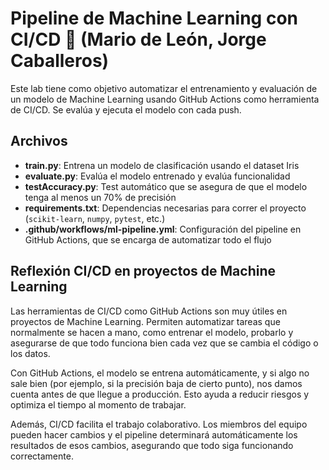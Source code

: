 # Pipeline de Machine Learning con CI/CD 🚀 (Mario de León, Jorge Caballeros)

Este lab tiene como objetivo automatizar el entrenamiento y evaluación de un modelo de Machine Learning usando GitHub Actions como herramienta de CI/CD. Se evalúa y ejecuta el modelo con cada push.

## Archivos

- **train.py**: Entrena un modelo de clasificación usando el dataset Iris
- **evaluate.py**: Evalúa el modelo entrenado y evalúa funcionalidad
- **testAccuracy.py**: Test automático que se asegura de que el modelo tenga al menos un 70% de precisión
- **requirements.txt**: Dependencias necesarias para correr el proyecto (`scikit-learn`, `numpy`, `pytest`, etc.)
- **.github/workflows/ml-pipeline.yml**: Configuración del pipeline en GitHub Actions, que se encarga de automatizar todo el flujo

## Reflexión CI/CD en proyectos de Machine Learning

Las herramientas de CI/CD como GitHub Actions son muy útiles en proyectos de Machine Learning. Permiten automatizar tareas que normalmente se hacen a mano, como entrenar el modelo, probarlo y asegurarse de que todo funciona bien cada vez que se cambia el código o los datos.

Con GitHub Actions, el modelo se entrena automáticamente, y si algo no sale bien (por ejemplo, si la precisión baja de cierto punto), nos damos cuenta antes de que llegue a producción. Esto ayuda a reducir riesgos y optimiza el tiempo al momento de trabajar.

Además, CI/CD facilita el trabajo colaborativo. Los miembros del equipo pueden hacer cambios y el pipeline determinará automáticamente los resultados de esos cambios, asegurando que todo siga funcionando correctamente.
